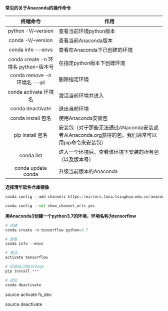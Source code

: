 **常见的关于Anaconda的操作命令**

|               终端命令               | 作用                                                         |
| :----------------------------------: | ------------------------------------------------------------ |
|          python -V/–version          | 查看当前环境python版本                                       |
|          conda -V/–version           | 查看当前Anaconda版本                                         |
|          conda info --envs           | 查看在Anaconda下已创建的环境                                 |
| conda create -n 环境名 python=版本号 | 在指定python版本下创建环境                                   |
|     conda remove -n 环境名 --all     | 删除指定环境                                                 |
|        conda activate 环境名         | 激活当前环境并进入                                           |
|           conda deactivate           | 退出当前环境                                                 |
|          conda install 包名          | 使用Anaconda安装包                                           |
|           pip install 包名           | 安装包（对于那些无法通过ANaconda安装或者从Anaconda.org获得的包，我们通常可以用pip命令来安装包） |
|              conda list              | 进入一个环境后，查看该环境下安装的所有包（以及版本号）       |
|          conda update conda          | 升级当前版本的Anaconda                                       |



**选择清华软件仓库镜像**

```python
conda config --add channels https://mirrors.tuna.tsinghua.edu.cn/anaconda/pkgs/free/

conda config --set show_channel_urls yes
```



**用Anaconda3创建一个python3.7的环境，环境名称为tensorflow**

```python
# 创建
conda create -n tensorflow python=3.7

# 查看
conda info --envs

# 激活
activate tensorflow

# 安装自己的package
pip install ***

# 退出
conda deactivate
```



source activate fs_dev

source deactivate





